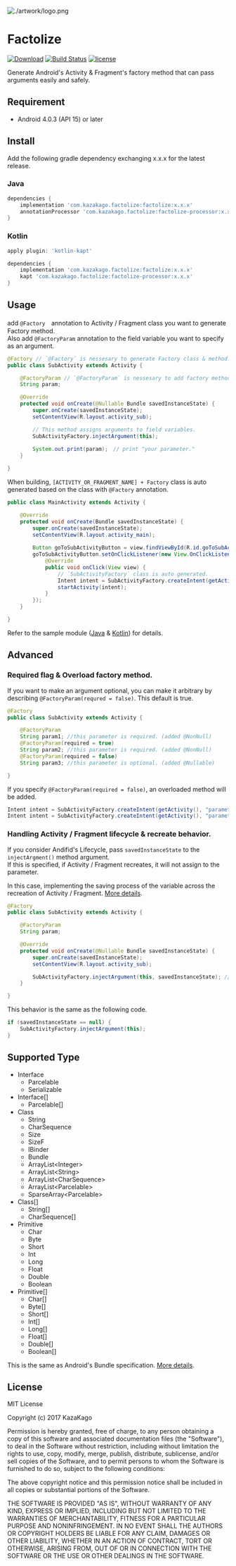 ![./artwork/logo.png](./artwork/logo.png)

Factolize
====

[![Download](https://api.bintray.com/packages/kazakago/maven/factolize/images/download.svg)](https://bintray.com/kazakago/maven/factolize/_latestVersion)
[![Build Status](https://app.bitrise.io/app/22dea2d90dff2fc2/status.svg?token=WGOLItYWPug9EQjTMbWkKA&branch=master)](https://app.bitrise.io/app/22dea2d90dff2fc2)
[![license](https://img.shields.io/github/license/kazakago/factolize.svg)](LICENSE.md)

Generate Android's Activity &amp; Fragment's factory method that can pass arguments easily and safely.

## Requirement

- Android 4.0.3 (API 15) or later

## Install

Add the following gradle dependency exchanging x.x.x for the latest release.  

### Java

```groovy
dependencies {
    implementation 'com.kazakago.factolize:factolize:x.x.x'
    annotationProcessor 'com.kazakago.factolize:factolize-processor:x.x.x'
}
```

### Kotlin

```groovy
apply plugin: 'kotlin-kapt'

dependencies {
    implementation 'com.kazakago.factolize:factolize:x.x.x'
    kapt 'com.kazakago.factolize:factolize-processor:x.x.x'
}
```

## Usage

add `@Factory`　annotation to Activity / Fragment class you want to generate Factory method.  
Also add `@FactoryParam` annotation to the field variable you want to specify as an argument.  

```java
@Factory // `@Factory` is nessesary to generate Factory class & method.
public class SubActivity extends Activity {

    @FactoryParam // `@FactoryParam` is nessesary to add factory method arguments.
    String param;

    @Override
    protected void onCreate(@Nullable Bundle savedInstanceState) {
        super.onCreate(savedInstanceState);
        setContentView(R.layout.activity_sub);

        // This method assigns arguments to field variables.
        SubActivityFactory.injectArgument(this);
        
        System.out.print(param);　// print "your parameter."
    }

}
```

When building, `[ACTIVITY_OR_FRAGMENT_NAME] + Factory` class is auto generated based on the class with `@Factory` annotation.  

```java
public class MainActivity extends Activity {

    @Override
    protected void onCreate(Bundle savedInstanceState) {
        super.onCreate(savedInstanceState);
        setContentView(R.layout.activity_main);
        
        Button goToSubActivityButton = view.findViewById(R.id.goToSubActivityButton);
        goToSubActivityButton.setOnClickListener(new View.OnClickListener() {
            @Override
            public void onClick(View view) {
                // `SubActivityFactory` class is auto generated.
                Intent intent = SubActivityFactory.createIntent(getActivity(), "your parameter.");
                startActivity(intent);
            }
        });
    }

}
```

Refer to the sample module ([Java](https://github.com/KazaKago/Factolize/tree/master/samplejava) & [Kotlin](https://github.com/KazaKago/Factolize/tree/master/samplekotlin)) for details.  

## Advanced

### Required flag & Overload factory method.

If you want to make an argument optional, you can make it arbitrary by describing `@FactoryParam(requred = false)`. This default is true.  

```java
@Factory
public class SubActivity extends Activity {

    @FactoryParam
    String param1; //this parameter is required. (added @NonNull)
    @FactoryParam(required = true)
    String param2; //this parameter is required. (added @NonNull)
    @FactoryParam(required = false)
    String param3; //this parameter is optional. (added @Nullable)

}
```

If you specify `@FactoryParam(required = false)`, an overloaded method will be added.  

```java
Intent intent = SubActivityFactory.createIntent(getActivity(), "parameter1", "parameter2", "parameter3"); // with optional argments
Intent intent = SubActivityFactory.createIntent(getActivity(), "parameter1", "parameter2"); // only required argments
```

### Handling Activity / Fragment lifecycle & recreate behavior.

If you consider Andifid's Lifecycle, pass `savedInstanceState` to the `injectArgment()` method argument.  
If this is specified, if Activity / Fragment recreates, it will not assign to the parameter.  

In this case, implementing the saving process of the variable across the recreation of Activity / Fragment. [More details](https://developer.android.com/guide/components/activities/activity-lifecycle.html#saras).  

```java
@Factory
public class SubActivity extends Activity {

    @FactoryParam
    String param;

    @Override
    protected void onCreate(@Nullable Bundle savedInstanceState) {
        super.onCreate(savedInstanceState);
        setContentView(R.layout.activity_sub);

        SubActivityFactory.injectArgument(this, savedInstanceState); // pass savedInstanceState
    }

}
```

This behavior is the same as the following code.  

```java
if (savedInstanceState == null) {
    SubActivityFactory.injectArgument(this);
}
```

## Supported Type

- Interface
  - Parcelable
  - Serializable
- Interface[]
  - Parcelable[]
- Class
  - String
  - CharSequence
  - Size
  - SizeF
  - IBinder
  - Bundle
  - ArrayList\<Integer\>
  - ArrayList\<String\>
  - ArrayList\<CharSequence\>
  - ArrayList\<Parcelable\>
  - SparseArray\<Parcelable\>
- Class[]
  - String[]
  - CharSequence[]
- Primitive
  - Char
  - Byte
  - Short
  - Int
  - Long
  - Float
  - Double
  - Boolean
- Primitive[]
  - Char[]
  - Byte[]
  - Short[]
  - Int[]
  - Long[]
  - Float[]
  - Double[]
  - Boolean[]

This is the same as Android's Bundle specification. [More details](https://developer.android.com/reference/android/os/Bundle.html).  

## License
MIT License

Copyright (c) 2017 KazaKago

Permission is hereby granted, free of charge, to any person obtaining a copy
of this software and associated documentation files (the "Software"), to deal
in the Software without restriction, including without limitation the rights
to use, copy, modify, merge, publish, distribute, sublicense, and/or sell
copies of the Software, and to permit persons to whom the Software is
furnished to do so, subject to the following conditions:

The above copyright notice and this permission notice shall be included in all
copies or substantial portions of the Software.

THE SOFTWARE IS PROVIDED "AS IS", WITHOUT WARRANTY OF ANY KIND, EXPRESS OR
IMPLIED, INCLUDING BUT NOT LIMITED TO THE WARRANTIES OF MERCHANTABILITY,
FITNESS FOR A PARTICULAR PURPOSE AND NONINFRINGEMENT. IN NO EVENT SHALL THE
AUTHORS OR COPYRIGHT HOLDERS BE LIABLE FOR ANY CLAIM, DAMAGES OR OTHER
LIABILITY, WHETHER IN AN ACTION OF CONTRACT, TORT OR OTHERWISE, ARISING FROM,
OUT OF OR IN CONNECTION WITH THE SOFTWARE OR THE USE OR OTHER DEALINGS IN THE
SOFTWARE.
